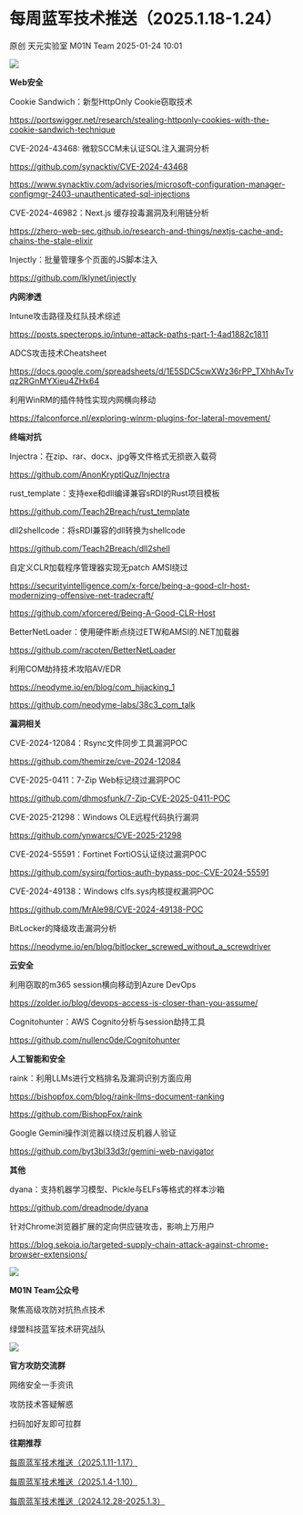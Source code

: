 #  每周蓝军技术推送（2025.1.18-1.24）   
原创 天元实验室  M01N Team   2025-01-24 10:01  
  
![](https://mmbiz.qpic.cn/mmbiz_png/TPGibEO8KBwbM90VWSI8dJ9EScdvqmAM7MJ2hm0Qxn5Vu31jaKHiaqk23gWkIHP2NbqgLhx11OQTBfhWORl42iaLw/640?wx_fmt=png&from=appmsg "")  
  
  
  
  
**Web安全**  
  
  
  
Cookie Sandwich：新型HttpOnly Cookie窃取技术  
  
https://portswigger.net/research/stealing-httponly-cookies-with-the-cookie-sandwich-technique  
  
  
CVE-2024-43468: 微软SCCM未认证SQL注入漏洞分析  
  
https://github.com/synacktiv/CVE-2024-43468  
  
https://www.synacktiv.com/advisories/microsoft-configuration-manager-configmgr-2403-unauthenticated-sql-injections  
  
  
CVE-2024-46982：Next.js 缓存投毒漏洞及利用链分析  
  
https://zhero-web-sec.github.io/research-and-things/nextjs-cache-and-chains-the-stale-elixir  
  
  
Injectly：批量管理多个页面的JS脚本注入  
  
https://github.com/lklynet/injectly  
  
  
  
  
**内网渗透**  
  
  
  
Intune攻击路径及红队技术综述  
  
https://posts.specterops.io/intune-attack-paths-part-1-4ad1882c1811  
  
  
ADCS攻击技术Cheatsheet  
  
https://docs.google.com/spreadsheets/d/1E5SDC5cwXWz36rPP_TXhhAvTvqz2RGnMYXieu4ZHx64  
  
  
利用WinRM的插件特性实现内网横向移动  
  
https://falconforce.nl/exploring-winrm-plugins-for-lateral-movement/  
  
  
  
  
**终端对抗**  
  
  
  
Injectra：在zip、rar、docx、jpg等文件格式无损嵌入载荷  
  
https://github.com/AnonKryptiQuz/Injectra  
  
  
rust_template：支持exe和dll编译兼容sRDI的Rust项目模板  
  
https://github.com/Teach2Breach/rust_template  
  
  
dll2shellcode：将sRDI兼容的dll转换为shellcode  
  
https://github.com/Teach2Breach/dll2shell  
  
  
自定义CLR加载程序管理器实现无patch AMSI绕过  
  
https://securityintelligence.com/x-force/being-a-good-clr-host-modernizing-offensive-net-tradecraft/  
  
https://github.com/xforcered/Being-A-Good-CLR-Host  
  
  
BetterNetLoader：使用硬件断点绕过ETW和AMSI的.NET加载器  
  
https://github.com/racoten/BetterNetLoader  
  
  
利用COM劫持技术攻陷AV/EDR  
  
https://neodyme.io/en/blog/com_hijacking_1  
  
https://github.com/neodyme-labs/38c3_com_talk  
  
  
  
  
**漏洞相关**  
  
  
  
CVE-2024-12084：Rsync文件同步工具漏洞POC  
  
https://github.com/themirze/cve-2024-12084  
  
  
CVE-2025-0411：7-Zip Web标记绕过漏洞POC  
  
https://github.com/dhmosfunk/7-Zip-CVE-2025-0411-POC  
  
  
CVE-2025-21298：Windows OLE远程代码执行漏洞  
  
https://github.com/ynwarcs/CVE-2025-21298  
  
  
CVE-2024-55591：Fortinet FortiOS认证绕过漏洞POC  
  
https://github.com/sysirq/fortios-auth-bypass-poc-CVE-2024-55591  
  
  
CVE-2024-49138：Windows clfs.sys内核提权漏洞POC  
  
https://github.com/MrAle98/CVE-2024-49138-POC  
  
  
BitLocker的降级攻击漏洞分析  
  
https://neodyme.io/en/blog/bitlocker_screwed_without_a_screwdriver  
  
  
  
  
**云安全**  
  
  
  
利用窃取的m365 session横向移动到Azure DevOps  
  
https://zolder.io/blog/devops-access-is-closer-than-you-assume/  
  
  
Cognitohunter：AWS Cognito分析与session劫持工具  
  
https://github.com/nullenc0de/Cognitohunter  
  
  
  
  
**人工智能和安全**  
  
  
  
raink：利用LLMs进行文档排名及漏洞识别方面应用  
  
https://bishopfox.com/blog/raink-llms-document-ranking  
  
https://github.com/BishopFox/raink  
  
  
Google Gemini操作浏览器以绕过反机器人验证  
  
https://github.com/byt3bl33d3r/gemini-web-navigator  
  
  
  
  
**其他**  
  
  
  
dyana：支持机器学习模型、Pickle与ELFs等格式的样本沙箱  
  
https://github.com/dreadnode/dyana  
  
  
针对Chrome浏览器扩展的定向供应链攻击，影响上万用户  
  
https://blog.sekoia.io/targeted-supply-chain-attack-against-chrome-browser-extensions/  
  
  
![](https://mmbiz.qpic.cn/mmbiz_jpg/TPGibEO8KBwbM90VWSI8dJ9EScdvqmAM7FFiareyibP5lxkWZhvblXPQJ6S8tRWhKAnicfY0fyZU7M2JBr1kFn3gPA/640?wx_fmt=jpeg&from=appmsg "")  
  
  
  
  
**M01N Team公众号**  
  
聚焦高级攻防对抗热点技术  
  
绿盟科技蓝军技术研究战队  
  
![](https://mmbiz.qpic.cn/mmbiz_png/TPGibEO8KBwbM90VWSI8dJ9EScdvqmAM74z7f5nOoL2ia5sMQJPibPLGkJFOqxmNRYV6PCs8E5B6wxvja8S3OKuUg/640?wx_fmt=png&from=appmsg "")  
  
  
  
  
**官方攻防交流群**  
  
网络安全一手资讯  
  
攻防技术答疑解惑  
  
扫码加好友即可拉群  
  
  
**往期推荐**  
  
  
[每周蓝军技术推送（2025.1.11-1.17）](https://mp.weixin.qq.com/s?__biz=MzkyMTI0NjA3OA==&mid=2247493963&idx=1&sn=c8380a9833c3e2ae04feeeaa20397610&scene=21#wechat_redirect)  
  
  
  
[每周蓝军技术推送（2025.1.4-1.10）](https://mp.weixin.qq.com/s?__biz=MzkyMTI0NjA3OA==&mid=2247493958&idx=1&sn=fc9a1bbf6caf95a8b7e36393cad78eda&scene=21#wechat_redirect)  
  
  
  
[每周蓝军技术推送（2024.12.28-2025.1.3）](https://mp.weixin.qq.com/s?__biz=MzkyMTI0NjA3OA==&mid=2247493953&idx=1&sn=70161150d1b98a9e809dec67ee1aa6af&scene=21#wechat_redirect)  
  
  
